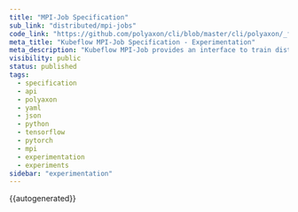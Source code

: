 ```yaml
---
title: "MPI-Job Specification"
sub_link: "distributed/mpi-jobs"
code_link: "https://github.com/polyaxon/cli/blob/master/cli/polyaxon/_flow/run/kubeflow/mpi_job.py"
meta_title: "Kubeflow MPI-Job Specification - Experimentation"
meta_description: "Kubeflow MPI-Job provides an interface to train distributed experiments with MPI."
visibility: public
status: published
tags:
  - specification
  - api
  - polyaxon
  - yaml
  - json
  - python
  - tensorflow
  - pytorch
  - mpi
  - experimentation
  - experiments
sidebar: "experimentation"
---
```


{{autogenerated}}
